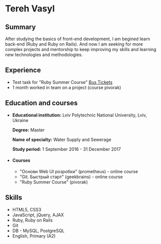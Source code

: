 # Tereh Vasyl

## Summary

After studying the basics of front-end development, I am  begined learn back-end (Ruby and Ruby on Rails). And now  I am seeking for more complex projects and mentorship to keep improving my skills and learning new technologies and methodologies.

## Experience
* Test task for "Ruby Summer Course" [Bus Tickets](https://github.com/Vasyl78/busticket)
*  1 month worked in team on a project (course pivorak)

## Education and courses
*
  **Educational institution:** Lviv Polytechnic National University, Lviv, Ukraine

  **Degree:** Master

  **Name of specialty:** Water Supply and Sewerage

  **Study period:** 1 September  2016 - 31 December 2017
* #### Courses 
  * "Основи Web UI розробки" (prometheus) - online course
  * "Git. Быстрый старт" (geekbrains) - online course
  * "Ruby Summer Course" (pivorak)

## Skills
* HTML5, CSS3
* JavaScript, jQuery, AJAX
* Ruby, Ruby on Rails
* Git
* DB - MySQL, PostgreSQL
* English, Primary (A2)
